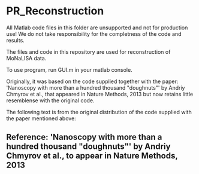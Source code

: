 # PR_Reconstruction
All Matlab code files in this folder are unsupported and not for production use!
We do not take responsibility for the completness of the code and results.

The files and code in this repository are used for reconstruction of MoNaLISA data. 

To use program, run GUI.m in your matlab console.

Originally, it was based on the code supplied together with the paper:
'Nanoscopy with more than a hundred thousand "doughnuts"' by Andriy Chmyrov et al.,
that appeared in Nature Methods, 2013
but now retains little resemblense with the original code.

The following text is from the original distribution of the code supplied with the paper mentioned
above:



Reference:
'Nanoscopy with more than a hundred thousand "doughnuts"' by Andriy Chmyrov et al.,
to appear in Nature Methods, 2013
---
